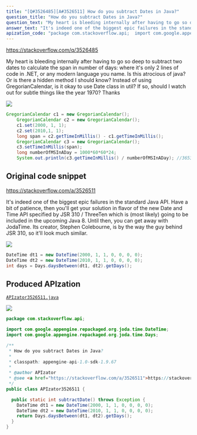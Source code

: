 ```yaml
---
title: "[Q#3526485][A#3526511] How do you subtract Dates in Java?"
question_title: "How do you subtract Dates in Java?"
question_text: "My heart is bleeding internally after having to go so deep to subtract two dates to calculate the span in number of days: where it's only 2 lines of code in .NET, or any modern language you name. Is this atrocious of java? Or is there a hidden method I should know? Instead of using GregorianCalendar, is it okay to use Date class in util? If so, should I watch out for subtle things like the year 1970? Thanks"
answer_text: "It's indeed one of the biggest epic failures in the standard Java API. Have a bit of patience, then you'll get your solution in flavor of the new Date and Time API specified by JSR 310 / ThreeTen which is (most likely) going to be included in the upcoming Java 8. Until then, you can get away with JodaTime. Its creator, Stephen Colebourne, is by the way the guy behind JSR 310, so it'll look much similar."
apization_code: "package com.stackoverflow.api;  import com.google.appengine.repackaged.org.joda.time.DateTime; import com.google.appengine.repackaged.org.joda.time.Days;  /**  * How do you subtract Dates in Java?  *  * classpath: appengine-api-1.0-sdk-1.9.67  *  * @author APIzator  * @see <a href=\"https://stackoverflow.com/a/3526511\">https://stackoverflow.com/a/3526511</a>  */ public class APIzator3526511 {    public static int subtractDate() throws Exception {     DateTime dt1 = new DateTime(2000, 1, 1, 0, 0, 0, 0);     DateTime dt2 = new DateTime(2010, 1, 1, 0, 0, 0, 0);     return Days.daysBetween(dt1, dt2).getDays();   } }"
---
```


https://stackoverflow.com/q/3526485

My heart is bleeding internally after having to go so deep to subtract two dates to calculate the span in number of days:
where it&#x27;s only 2 lines of code in .NET, or any modern language you name.
Is this atrocious of java? Or is there a hidden method I should know?
Instead of using GregorianCalendar, is it okay to use Date class in util? If so, should I watch out for subtle things like the year 1970?
Thanks


<div class="code-logo"><img src="/stackoverflow.png" /></div>

```java
GregorianCalendar c1 = new GregorianCalendar();
    GregorianCalendar c2 = new GregorianCalendar();
    c1.set(2000, 1, 1);
    c2.set(2010,1, 1);
    long span = c2.getTimeInMillis() - c1.getTimeInMillis();
    GregorianCalendar c3 = new GregorianCalendar();
    c3.setTimeInMillis(span);
    long numberOfMSInADay = 1000*60*60*24;
    System.out.println(c3.getTimeInMillis() / numberOfMSInADay); //3653
```


## Original code snippet

https://stackoverflow.com/a/3526511

It&#x27;s indeed one of the biggest epic failures in the standard Java API. Have a bit of patience, then you&#x27;ll get your solution in flavor of the new Date and Time API specified by JSR 310 / ThreeTen which is (most likely) going to be included in the upcoming Java 8.
Until then, you can get away with JodaTime.
Its creator, Stephen Colebourne, is by the way the guy behind JSR 310, so it&#x27;ll look much similar.

<div class="code-logo"><img src="/stackoverflow.png" /></div>

```java
DateTime dt1 = new DateTime(2000, 1, 1, 0, 0, 0, 0);
DateTime dt2 = new DateTime(2010, 1, 1, 0, 0, 0, 0);
int days = Days.daysBetween(dt1, dt2).getDays();
```

## Produced APIzation

[`APIzator3526511.java`](https://github.com/pasqualesalza/apization-temp-data/raw/master/search/APIzator3526511.java)

<div class="code-logo"><img src="/apizator.png" /></div>

```java
package com.stackoverflow.api;

import com.google.appengine.repackaged.org.joda.time.DateTime;
import com.google.appengine.repackaged.org.joda.time.Days;

/**
 * How do you subtract Dates in Java?
 *
 * classpath: appengine-api-1.0-sdk-1.9.67
 *
 * @author APIzator
 * @see <a href="https://stackoverflow.com/a/3526511">https://stackoverflow.com/a/3526511</a>
 */
public class APIzator3526511 {

  public static int subtractDate() throws Exception {
    DateTime dt1 = new DateTime(2000, 1, 1, 0, 0, 0, 0);
    DateTime dt2 = new DateTime(2010, 1, 1, 0, 0, 0, 0);
    return Days.daysBetween(dt1, dt2).getDays();
  }
}

```